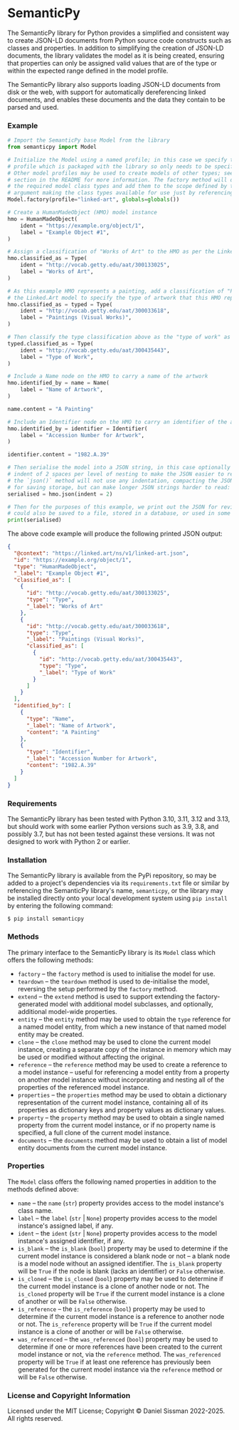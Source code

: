 # SemanticPy

The SemanticPy library for Python provides a simplified and consistent way to create JSON-LD documents from Python source code constructs such as classes and properties. In addition to simplifying the creation of JSON-LD documents, the library validates the model as it is being created, ensuring that properties can only be assigned valid values that are of the type or within the expected range defined in the model profile.

The SemanticPy library also supports loading JSON-LD documents from disk or the web, with support for automatically dereferencing linked documents, and enables these documents and the data they contain to be parsed and used.

### Example

```python
# Import the SemanticPy base Model from the library
from semanticpy import Model

# Initialize the Model using a named profile; in this case we specify the "linked-art"
# profile which is packaged with the library so only needs to be specified by its name.
# Other model profiles may be used to create models of other types; see the *Profiles*
# section in the README for more information. The factory method will dynamically create
# the required model class types and add them to the scope defined by the `globals`
# argument making the class types available for use just by referencing their names:
Model.factory(profile="linked-art", globals=globals())

# Create a HumanMadeObject (HMO) model instance
hmo = HumanMadeObject(
    ident = "https://example.org/object/1",
    label = "Example Object #1",
)

# Assign a classification of "Works of Art" to the HMO as per the Linked.Art model
hmo.classified_as = Type(
    ident = "http://vocab.getty.edu/aat/300133025",
    label = "Works of Art",
)

# As this example HMO represents a painting, add a classification of "Paintings" as per
# the Linked.Art model to specify the type of artwork that this HMO represents:
hmo.classified_as = typed = Type(
    ident = "http://vocab.getty.edu/aat/300033618",
    label = "Paintings (Visual Works)",
)

# Then classify the type classification above as the "type of work" as per the model:
typed.classified_as = Type(
    ident = "http://vocab.getty.edu/aat/300435443",
    label = "Type of Work",
)

# Include a Name node on the HMO to carry a name of the artwork
hmo.identified_by = name = Name(
    label = "Name of Artwork",
)

name.content = "A Painting"

# Include an Identifier node on the HMO to carry an identifier of the artwork
hmo.identified_by = identifier = Identifier(
    label = "Accession Number for Artwork",
)

identifier.content = "1982.A.39"

# Then serialise the model into a JSON string, in this case optionally specifying an
# indent of 2 spaces per level of nesting to make the JSON easier to read; by default
# the `json()` method will not use any indentation, compacting the JSON, which is great
# for saving storage, but can make longer JSON strings harder to read:
serialised = hmo.json(indent = 2)

# Then for the purposes of this example, we print out the JSON for review; the JSON
# could also be saved to a file, stored in a database, or used in some other way:
print(serialised)
```

The above code example will produce the following printed JSON output:

```json
{
  "@context": "https://linked.art/ns/v1/linked-art.json",
  "id": "https://example.org/object/1",
  "type": "HumanMadeObject",
  "_label": "Example Object #1",
  "classified_as": [
    {
      "id": "http://vocab.getty.edu/aat/300133025",
      "type": "Type",
      "_label": "Works of Art"
    },
    {
      "id": "http://vocab.getty.edu/aat/300033618",
      "type": "Type",
      "_label": "Paintings (Visual Works)",
      "classified_as": [
        {
          "id": "http://vocab.getty.edu/aat/300435443",
          "type": "Type",
          "_label": "Type of Work"
        }
      ]
    }
  ],
  "identified_by": [
    {
      "type": "Name",
      "_label": "Name of Artwork",
      "content": "A Painting"
    },
    {
      "type": "Identifier",
      "_label": "Accession Number for Artwork",
      "content": "1982.A.39"
    }
  ]
}
```

### Requirements

The SemanticPy library has been tested with Python 3.10, 3.11, 3.12 and 3.13, but should work with some earlier Python versions such as 3.9, 3.8, and possibly 3.7, but has not been tested against these versions. It was not designed to work with Python 2 or earlier.

### Installation

The SemanticPy library is available from the PyPi repository, so may be added to a project's dependencies via its `requirements.txt` file or similar by referencing the SemanticPy library's name, `semanticpy`, or the library may be installed directly onto your local development system using `pip install` by entering the following command:

	$ pip install semanticpy

### Methods

The primary interface to the SemanticPy library is its `Model` class which offers the following methods:

 * `factory` – the `factory` method is used to initialise the model for use.
 * `teardown` – the `teardown` method is used to de-initialise the model, reversing the setup performed by the `factory` method.
 * `extend` – the `extend` method is used to support extending the factory-generated model with additional model subclasses, and optionally, additional model-wide properties.
 * `entity` – the `entity` method may be used to obtain the `type` reference for a named model entity, from which a new instance of that named model entity may be created.
 * `clone` – the `clone` method may be used to clone the current model instance, creating a separate copy of the instance in memory which may be used or modified without affecting the original.
 * `reference` – the `reference` method may be used to create a reference to a model instance – useful for referencing a model entity from a property on another model instance without incorporating and nesting all of the properties of the referenced model instance.
 * `properties` – the `properties` method may be used to obtain a dictionary representation of the current model instance, containing all of its properties as dictionary keys and property values as dictionary values.
 * `property` – the `property` method may be used to obtain a single named property from the current model instance, or if no property name is specified, a full clone of the current model instance.
 * `documents` – the `documents` method may be used to obtain a list of model entity documents from the current model instance.

### Properties

The `Model` class offers the following named properties in addition to the methods defined above:

 * `name` – the `name` (`str`) property provides access to the model instance's class name.
 * `label` – the `label` (`str` | `None`) property provides access to the model instance's assigned label, if any.
 * `ident` – the `ident` (`str` | `None`) property provides access to the model instance's assigned identifier, if any.
 * `is_blank` – the `is_blank` (`bool`) property may be used to determine if the current model instance is considered a blank node or not – a blank node is a model node without an assigned identifier. The `is_blank` property will be `True` if the node is blank (lacks an identifier) or `False` otherwise.
 * `is_cloned` – the `is_cloned` (`bool`) property may be used to determine if the current model instance is a clone of another node or not. The `is_cloned` property will be `True` if the current model instance is a clone of another or will be `False` otherwise.
 * `is_reference` – the `is_reference` (`bool`) property may be used to determine if the current model instance is a reference to another node or not. The `is_reference` property will be `True` if the current model instance is a clone of another or will be `False` otherwise.
 * `was_referenced` – the `was_referenced` (`bool`) property may be used to determine if one or more references have been created to the current model instance or not, via the `reference` method. The `was_referenced` property will be `True` if at least one reference has previously been generated for the current model instance via the `reference` method or will be `False` otherwise.

### License and Copyright Information

Licensed under the MIT License; Copyright © Daniel Sissman 2022-2025. All rights reserved.